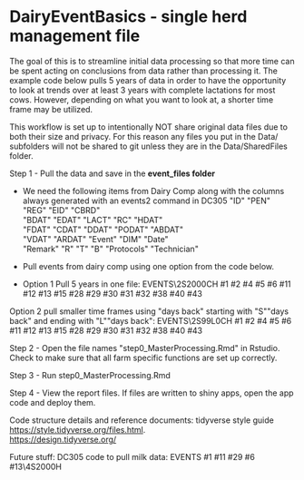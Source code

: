 # DairyEventBasics - single herd management file

The goal of this is to streamline initial data processing so that more
time can be spent acting on conclusions from data rather than processing
it. The example code below pulls 5 years of data in order to have the
opportunity to look at trends over at least 3 years with complete
lactations for most cows. However, depending on what you want to look
at, a shorter time frame may be utilized.

This workflow is set up to intentionally NOT share original data files
due to both their size and privacy. For this reason any files you put in
the Data/ subfolders will not be shared to git unless they are in the
Data/SharedFiles folder.

Step 1 - Pull the data and save in the **event_files folder**

-   We need the following items from Dairy Comp along with the columns
    always generated with an events2 command in DC305 "ID" "PEN" "REG"
    "EID" "CBRD"\
    "BDAT" "EDAT" "LACT" "RC" "HDAT"\
    "FDAT" "CDAT" "DDAT" "PODAT" "ABDAT"\
    "VDAT" "ARDAT" "Event" "DIM" "Date"\
    "Remark" "R" "T" "B" "Protocols" "Technician"

-   Pull events from dairy comp using one option from the code below.

-   Option 1 Pull 5 years in one file: EVENTS\\2S2000CH #1 #2 #4 #5 #6
    #11 #12 #13 #15 #28 #29 #30 #31 #32 #38 #40 #43

Option 2 pull smaller time frames using "days back" starting with
"S""days back" and ending with "L""days back": EVENTS\\2S99L0CH #1 #2 #4
#5 #6 #11 #12 #13 #15 #28 #29 #30 #31 #32 #38 #40 #43

Step 2 - Open the file names "step0_MasterProcessing.Rmd" in Rstudio.
Check to make sure that all farm specific functions are set up
correctly.

Step 3 - Run step0_MasterProcessing.Rmd

Step 4 - View the report files. If files are written to shiny apps, open
the app code and deploy them.

Code structure details and reference documents: tidyverse style guide
<https://style.tidyverse.org/files.html>.\
<https://design.tidyverse.org/>

Future stuff: DC305 code to pull milk data: EVENTS #1 #11 #29 #6
#13\\4S2000H
